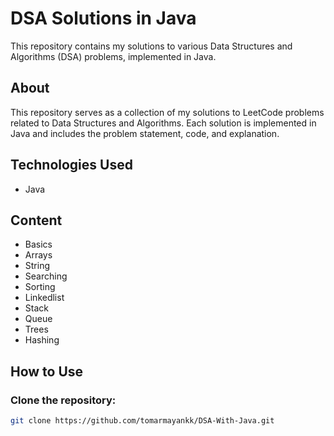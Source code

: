 # DSA Solutions in Java

This repository contains my solutions to various Data Structures and Algorithms (DSA) problems, implemented in Java.

## About

This repository serves as a collection of my solutions to LeetCode problems related to Data Structures and Algorithms. Each solution is implemented in Java and includes the problem statement, code, and explanation.

## Technologies Used
- Java

## Content
 - Basics
 - Arrays
 - String
 - Searching
 - Sorting
 - Linkedlist
 - Stack
 - Queue
 - Trees
 - Hashing

## How to Use

### Clone the repository:

   ```bash
   git clone https://github.com/tomarmayankk/DSA-With-Java.git

